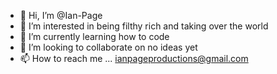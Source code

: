 - 👋 Hi, I’m @Ian-Page
- 👀 I’m interested in being filthy rich and taking over the world
- 🌱 I’m currently learning how to code 
- 💞️ I’m looking to collaborate on no ideas yet
- 📫 How to reach me ... ianpageproductions@gmail.com

<!---
Ian-Page/Ian-Page is a ✨ special ✨ repository because its `README.md` (this file) appears on your GitHub profile.
You can click the Preview link to take a look at your changes.
--->
